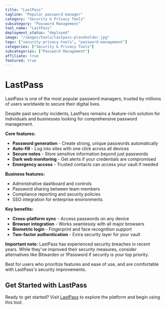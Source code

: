 ```yaml
---
title: "LastPass"
tagline: "Popular password manager"
category: "Security & Privacy Tools"
subcategory: "Password Management"
tool_name: "LastPass"
deployment_status: "deployed"
image: "/images/tools/lastpass-placeholder.jpg"
tags: ["security-privacy-tools", "password-management"]
categories: ["Security & Privacy Tools"]
subcategories: ["Password Management"]
affiliate: true
featured: true
---
```


# LastPass

LastPass is one of the most popular password managers, trusted by millions of users worldwide to secure their digital lives.

Despite past security incidents, LastPass remains a feature-rich solution for individuals and businesses looking for comprehensive password management.

**Core features:**
- **Password generation** - Create strong, unique passwords automatically
- **Auto-fill** - Log into sites with one click across all devices
- **Secure notes** - Store sensitive information beyond just passwords
- **Dark web monitoring** - Get alerts if your credentials are compromised
- **Emergency access** - Trusted contacts can access your vault if needed

**Business features:**
- Administrative dashboard and controls
- Password sharing between team members
- Compliance reporting and security policies
- SSO integration for enterprise environments

**Key benefits:**
- **Cross-platform sync** - Access passwords on any device
- **Browser integration** - Works seamlessly with all major browsers
- **Biometric login** - Fingerprint and face recognition support
- **Two-factor authentication** - Extra security layer for your vault

**Important note:** LastPass has experienced security breaches in recent years. While they've improved their security measures, consider alternatives like Bitwarden or 1Password if security is your top priority.

Best for users who prioritize features and ease of use, and are comfortable with LastPass's security improvements.

## Get Started with LastPass

Ready to get started? Visit [LastPass](https://www.lastpass.com) to explore the platform and begin using this tool.